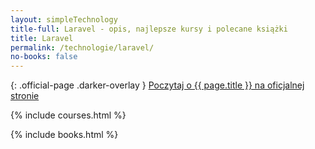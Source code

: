 ```yaml
---
layout: simpleTechnology
title-full: Laravel - opis, najlepsze kursy i polecane książki
title: Laravel
permalink: /technologie/laravel/
no-books: false
---
```


{: .official-page .darker-overlay }
[Poczytaj o {{ page.title }} na oficjalnej stronie](https://laravel.com/)

{% include courses.html %}

{% include books.html %}
